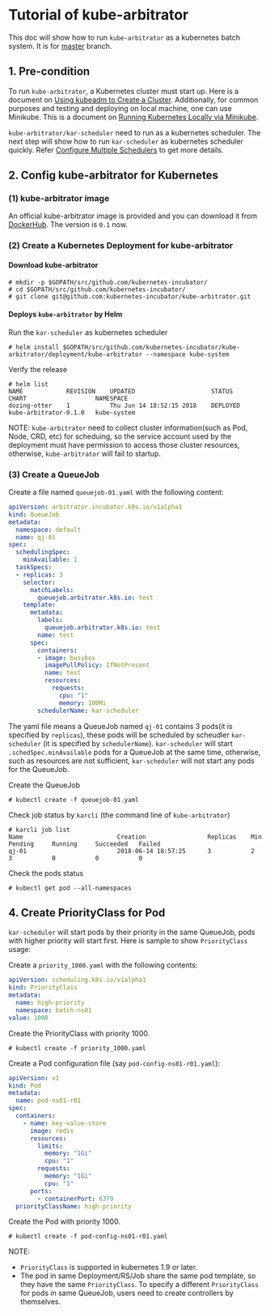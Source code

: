 # Tutorial of kube-arbitrator

This doc will show how to run `kube-arbitrator` as a kubernetes batch system. It is for [master](https://github.com/kubernetes-incubator/kube-arbitrator/tree/master) branch.

## 1. Pre-condition
To run `kube-arbitrator`, a Kubernetes cluster must start up. Here is a document on [Using kubeadm to Create a Cluster](https://kubernetes.io/docs/setup/independent/create-cluster-kubeadm/). Additionally, for common purposes and testing and deploying on local machine, one can use Minikube. This is a document on [Running Kubernetes Locally via Minikube](https://kubernetes.io/docs/getting-started-guides/minikube/).

`kube-arbitrator/kar-scheduler` need to run as a kubernetes scheduler. The next step will show how to run `kar-scheduler` as kubernetes scheduler quickly. Refer [Configure Multiple Schedulers](https://kubernetes.io/docs/tasks/administer-cluster/configure-multiple-schedulers/) to get more details.

## 2. Config kube-arbitrator for Kubernetes

### (1) kube-arbitrator image

An official kube-arbitrator image is provided and you can download it from [DockerHub](https://hub.docker.com/r/kubearbitrator/kar-scheduler/). The version is `0.1` now.

### (2) Create a Kubernetes Deployment for kube-arbitrator

#### Download kube-arbitrator

```
# mkdir -p $GOPATH/src/github.com/kubernetes-incubator/
# cd $GOPATH/src/github.com/kubernetes-incubator/
# git clone git@github.com:kubernetes-incubator/kube-arbitrator.git
```

#### Deploys `kube-arbitrator` by Helm

Run the `kar-scheduler` as kubernetes scheduler

```
# helm install $GOPATH/src/github.com/kubernetes-incubator/kube-arbitrator/deployment/kube-arbitrator --namespace kube-system
```

Verify the release

```
# helm list
NAME        	REVISION	UPDATED                 	STATUS  	CHART                	NAMESPACE
dozing-otter	1       	Thu Jun 14 18:52:15 2018	DEPLOYED	kube-arbitrator-0.1.0	kube-system
```

NOTE: `kube-arbitrator` need to collect cluster information(such as Pod, Node, CRD, etc) for scheduing, so the service account used by the deployment must have permission to access those cluster resources, otherwise, `kube-arbitrator` will fail to startup.

### (3) Create a QueueJob

Create a file named `queuejob-01.yaml` with the following content:

```yaml
apiVersion: arbitrator.incubator.k8s.io/v1alpha1
kind: QueueJob
metadata:
  namespace: default
  name: qj-01
spec:
  schedulingSpec:
    minAvailable: 1
  taskSpecs:
  - replicas: 3
    selector:
      matchLabels:
        queuejob.arbitrator.k8s.io: test
    template:
      metadata:
        labels:
          queuejob.arbitrator.k8s.io: test
        name: test
      spec:
        containers:
        - image: busybox
          imagePullPolicy: IfNotPresent
          name: test
          resources:
            requests:
              cpu: "1"
              memory: 100Mi
        schedulerName: kar-scheduler
```

The yaml file means a QueueJob named `qj-01` contains 3 pods(it is specified by `replicas`), these pods will be scheduled by scheudler `kar-scheduler` (it is specified by `schedulerName`). `kar-scheduler` will start `.schedSpec.minAvailable` pods for a QueueJob at the same time, otherwise, such as resources are not sufficient, `kar-scheduler` will not start any pods for the QueueJob.

Create the QueueJob

```
# kubectl create -f queuejob-01.yaml
```

Check job status by `karcli` (the command line of `kube-arbitrator`)

```
# karcli job list
Name                          Creation                 Replicas    Min     Pending     Running     Succeeded   Failed
qj-01                         2018-06-14 18:57:25      3           2       3           0           0           0
```

Check the pods status

`# kubectl get pod --all-namespaces`



## 4. Create PriorityClass for Pod

`kar-scheduler` will start pods by their priority in the same QueueJob, pods with higher priority will start first. Here is sample to show `PriorityClass` usage:

Create a `priority_1000.yaml` with the following contents:

```yaml
apiVersion: scheduling.k8s.io/v1alpha1
kind: PriorityClass
metadata:
  name: high-priority
  namespace: batch-ns01
value: 1000
```

Create the PriorityClass with priority 1000.

```
# kubectl create -f priority_1000.yaml
```

Create a Pod configuration file (say `pod-config-ns01-r01.yaml`):

```yaml
apiVersion: v1
kind: Pod
metadata:
  name: pod-ns01-r01
spec:
  containers:
    - name: key-value-store
      image: redis
      resources:
        limits:
          memory: "1Gi"
          cpu: "1"
        requests:
          memory: "1Gi"
          cpu: "1"
      ports:
        - containerPort: 6379
  priorityClassName: high-priority
```

Create the Pod with priority 1000.

```
# kubectl create -f pod-config-ns01-r01.yaml
```


NOTE:

* `PriorityClass` is supported in kubernetes 1.9 or later.
* The pod in same Deployment/RS/Job share the same pod template, so they have the same `PriorityClass`.
  To specify a different `PriorityClass` for pods in same QueueJob, users need to create controllers by themselves.
